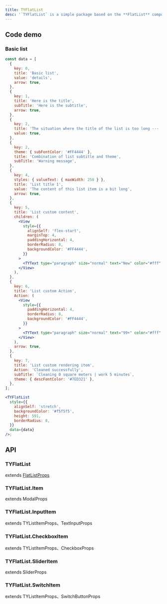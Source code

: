 ```yaml
---
title: TYFlatList
desc: '`TYFlatList` is a simple package based on the **FlatList** component that comes with RN, so this component can reuse all [FlatList attributes](https://facebook.github.io/react-native/docs/flatlist#props).<br/>When you need a list, you only need to pass **data** to customize the corresponding list item, where all the values ​​in data will be passed to the **TYFlatList.Item** component as **props**.<br/>If the list item needs to be customized, just override the **renderItem** for **TYFlatList**. If there are several items in the list item that need to be customized, you can even pass in **renderItem** in the **data** field to customize the list item component.'
---
```


## Code demo

### Basic list

```jsx
const data = [
  {
    key: 0,
    title: 'Basic list',
    value: 'details',
    arrow: true,
  },
  {
    key: 1,
    title: 'Here is the title',
    subTitle: 'Here is the subtitle',
    arrow: true,
  },
  {
    key: 2,
    title: 'The situation where the title of the list is too long --- ',
    value: true,
  },
  {
    key: 2,
    theme: { subFontColor: '#FF4444' },
    title: 'Combination of list subtitle and theme',
    subTitle: 'Warning message',
  },
  {
    key: 4,
    styles: { valueText: { maxWidth: 250 } },
    title: 'List title 1',
    value: 'The content of this list item is a bit long',
    arrow: true,
  },
  {
    key: 5,
    title: 'List custom content',
    children: (
      <View
        style={{
          alignSelf: 'flex-start',
          marginTop: 4,
          paddingHorizontal: 4,
          borderRadius: 8,
          backgroundColor: '#FF4444',
        }}
      >
        <TYText type="paragraph" size="normal" text="New" color="#fff" />
      </View>
    ),
  },
  {
    key: 6,
    title: 'List custom Action',
    Action: (
      <View
        style={{
          paddingHorizontal: 4,
          borderRadius: 8,
          backgroundColor: '#FF4444',
        }}
      >
        <TYText type="paragraph" size="normal" text="99+" color="#fff" />
      </View>
    ),
    arrow: true,
  },
  {
    key: 7,
    title: 'List custom rendering item',
    Action: 'Cleaned successfully',
    subTitle: `Cleaning 0 square meters | work 5 minutes`,
    theme: { descFontColor: '#7ED321' },
  },
];

<TYFlatList
  style={{
    alignSelf: 'stretch',
    backgroundColor: '#f5f5f5',
    height: 591,
    borderRadius: 8,
  }}
  data={data}
/>;
```

## API

### TYFlatList

extends [FlatListProps](https://reactnative.dev/docs/flatlist#props)

<Props name="TYFlatListProps"></Props>

### TYFlatList.Item

extends <HLink to="Modal#api">ModalProps</HLink>

<Props name="TYListItemProps"></Props>

### TYFlatList.InputItem

extends <HLink to="TYListItem#api">TYListItemProps</HLink>、<HLink to="https://reactnative.dev/docs/textinput#props">TextInputProps</HLink>

<Props name="TYSectionInputProps"></Props>

### TYFlatList.CheckboxItem

extends <HLink to="TYListItem#api">TYListItemProps</HLink>、<HLink to="Checkbox#api">CheckboxProps</HLink>

### TYFlatList.SliderItem

extends <HLink to="Slider#api">SliderProps</HLink>

<Props name="TYSectionSliderProps"></Props>

### TYFlatList.SwitchItem

extends <HLink to="TYListItem#api">TYListItemProps</HLink>、<HLink to="SwitchButton#api">SwitchButtonProps</HLink>

